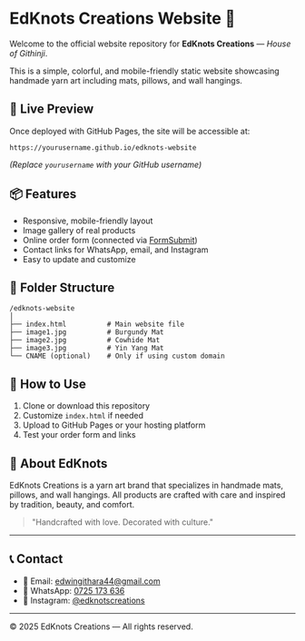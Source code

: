 # EdKnots Creations Website 🧶

Welcome to the official website repository for **EdKnots Creations** — _House of Githinji_.

This is a simple, colorful, and mobile-friendly static website showcasing handmade yarn art including mats, pillows, and wall hangings.

## 🌟 Live Preview

Once deployed with GitHub Pages, the site will be accessible at:

```
https://yourusername.github.io/edknots-website
```

_(Replace `yourusername` with your GitHub username)_

## 📦 Features

- Responsive, mobile-friendly layout
- Image gallery of real products
- Online order form (connected via [FormSubmit](https://formsubmit.co))
- Contact links for WhatsApp, email, and Instagram
- Easy to update and customize

## 📂 Folder Structure

```
/edknots-website
│
├── index.html          # Main website file
├── image1.jpg          # Burgundy Mat
├── image2.jpg          # Cowhide Mat
├── image3.jpg          # Yin Yang Mat
└── CNAME (optional)    # Only if using custom domain
```

## 🚀 How to Use

1. Clone or download this repository
2. Customize `index.html` if needed
3. Upload to GitHub Pages or your hosting platform
4. Test your order form and links

## 🧵 About EdKnots

EdKnots Creations is a yarn art brand that specializes in handmade mats, pillows, and wall hangings. All products are crafted with care and inspired by tradition, beauty, and comfort.

> "Handcrafted with love. Decorated with culture."

---

## 📞 Contact

- 📧 Email: [edwingithara44@gmail.com](mailto:edwingithara44@gmail.com)
- 📱 WhatsApp: [0725 173 636](https://wa.me/254725173636)
- 📸 Instagram: [@edknotscreations](https://instagram.com/edknotscreations)

---

© 2025 EdKnots Creations — All rights reserved.
